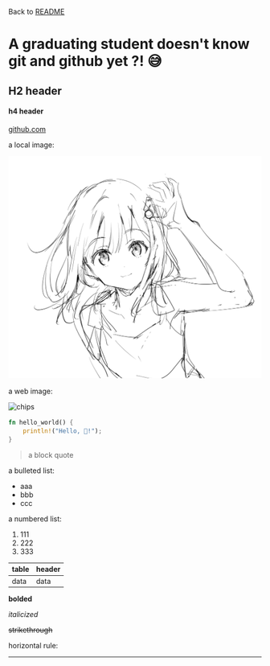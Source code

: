 Back to [README](./README.md)

# A graduating student doesn't know git and github yet ?! 😅

## H2 header

#### h4 header

[github.com](https://github.com)

a local image:

![a local image](img.png)

a web image:

![chips](https://pic2.zhimg.com/v2-674a41d75bd1cf2be3c94cab835fb1a9_b.jpg)


```rs
fn hello_world() {
    println!("Hello, 🦀!");
}
```

> a block quote

a bulleted list:

- aaa
- bbb
- ccc

a numbered list:

1. 111
2. 222
3. 333

|table|header|
|---|---|
|data|data|

**bolded**

*italicized*

~~strikethrough~~

horizontal rule:

---


